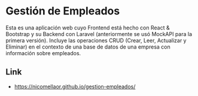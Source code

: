 # Gestión de Empleados

Esta es una aplicación web cuyo Frontend está hecho con React & Bootstrap y su Backend con Laravel (anteriormente se usó MockAPI para la primera versión). Incluye las operaciones CRUD (Crear, Leer, Actualizar y Eliminar) en el contexto de una base de datos de una empresa con información sobre empleados.

## Link
- https://nicomellaor.github.io/gestion-empleados/
